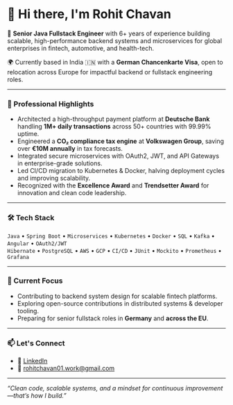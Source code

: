 # 👋 Hi there, I'm Rohit Chavan

🚀 **Senior Java Fullstack Engineer** with 6+ years of experience building scalable, high-performance backend systems and microservices for global enterprises in fintech, automotive, and health-tech.

🌍 Currently based in India 🇮🇳 with a **German Chancenkarte Visa**, open to relocation across Europe for impactful backend or fullstack engineering roles.

---

### 💼 Professional Highlights

-  Architected a high-throughput payment platform at **Deutsche Bank** handling **1M+ daily transactions** across 50+ countries with 99.99% uptime.
-  Engineered a **CO₂ compliance tax engine** at **Volkswagen Group**, saving over **€10M annually** in tax forecasts.
-  Integrated secure microservices with OAuth2, JWT, and API Gateways in enterprise-grade solutions.
-  Led CI/CD migration to Kubernetes & Docker, halving deployment cycles and improving scalability.
-  Recognized with the **Excellence Award** and **Trendsetter Award** for innovation and clean code leadership.

---

### 🛠️ Tech Stack

`Java` • `Spring Boot` • `Microservices` • `Kubernetes` • `Docker` • `SQL` • `Kafka` • `Angular` • `OAuth2/JWT`  
`Hibernate` • `PostgreSQL` • `AWS` • `GCP` • `CI/CD` • `JUnit` • `Mockito` • `Prometheus` • `Grafana`

---

### 📌 Current Focus

- Contributing to backend system design for scalable fintech platforms.
- Exploring open-source contributions in distributed systems & developer tooling.
- Preparing for senior fullstack roles in **Germany** and **across the EU**.

---

### 📫 Let's Connect

- 🔗 [LinkedIn](https://www.linkedin.com/in/rohitchavan-ldnp/)
- 📧 rohitchavan01.work@gmail.com

---

_“Clean code, scalable systems, and a mindset for continuous improvement—that’s how I build.”_

